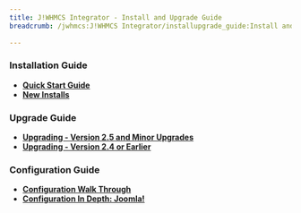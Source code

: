 ```yaml
---
title: J!WHMCS Integrator - Install and Upgrade Guide
breadcrumb: /jwhmcs:J!WHMCS Integrator/installupgrade_guide:Install and Upgrade Guide
 
---
```


### Installation Guide

* **[Quick Start Guide](jwhmcs/quickstart.md)**
* **[New Installs](jwhmcs/installupgrade_guide/newinstalls.md)**

### Upgrade Guide
* **[Upgrading - Version 2.5 and Minor Upgrades](jwhmcs/installupgrade_guide/minor.md)**
* **[Upgrading - Version 2.4 or Earlier](jwhmcs/installupgrade_guide/upgrade24.md)**

### Configuration Guide
* **[Configuration Walk Through](jwhmcs/installupgrade_guide/configwalkthru.md)**
* **[Configuration In Depth:  Joomla!](jwhmcs/installupgrade_guide/configjoomla.md)**